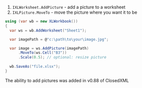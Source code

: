 1. `IXLWorksheet.AddPicture` - add a picture to a worksheet
2. `IXLPicture.MoveTo` - move the picture where you want it to be

```c#
using (var wb = new XLWorkbook())
{
  var ws = wb.AddWorksheet("Sheet1");

  var imagePath = @"c:\path\to\your\image.jpg";

  var image = ws.AddPicture(imagePath)
      .MoveTo(ws.Cell("B3"))
      .Scale(0.5); // optional: resize picture
      
  wb.SaveAs("file.xlsx");
}
```

The ability to add pictures was added in v0.88 of ClosedXML
